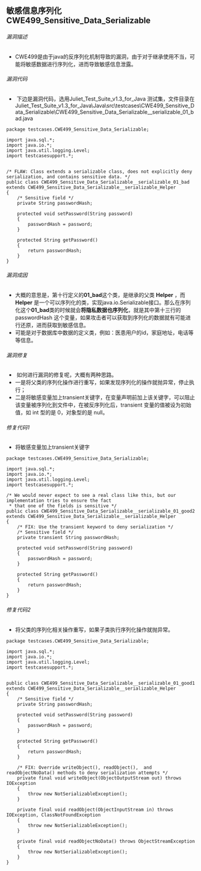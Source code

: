## 敏感信息序列化 CWE499_Sensitive_Data_Serializable

###### 漏洞描述

- ​	CWE499是由于java的反序列化机制导致的漏洞，由于对于继承使用不当，可能将敏感数据进行序列化，进而导致敏感信息泄露。

###### 漏洞代码

- ​	下边是漏洞代码，选用Juliet_Test_Suite_v1.3_for_Java 测试集，文件目录在Juliet_Test_Suite_v1.3_for_Java\Java\src\testcases\CWE499_Sensitive_Data_Serializable\CWE499_Sensitive_Data_Serializable__serializable_01_bad.java

```
package testcases.CWE499_Sensitive_Data_Serializable;

import java.sql.*;
import java.io.*;
import java.util.logging.Level;
import testcasesupport.*;


/* FLAW: Class extends a serializable class, does not explicitly deny serialization, and contains sensitive data. */ 
public class CWE499_Sensitive_Data_Serializable__serializable_01_bad extends CWE499_Sensitive_Data_Serializable__serializable_Helper
{    
    /* Sensitive field */
    private String passwordHash;
    
    protected void setPassword(String password)
    {
        passwordHash = password;
    }
    
    protected String getPassword()
    {
        return passwordHash;
    }
}
```

###### 漏洞成因

- ​	大概的意思是，第十行定义的**01_bad**这个类，是继承的父类 **Helper** ，而 **Helper** 是一个可以序列化的类，实现java.io.Serializable接口。那么在序列化这个**01_bad**类的时候就会**将隐私数据也序列化**，就是其中第十三行的 passwordHash 这个变量，如果攻击者可以获取到序列化的数据就有可能进行还原，进而获取到敏感信息。
- 可能是对于数据库中数据的定义类，例如：医患用户的id，家庭地址，电话等等信息。

###### 漏洞修复

- ​	如何进行漏洞的修复呢，大概有两种思路。
- 一是将父类的序列化操作进行重写，如果发现序列化的操作就抛异常，停止执行；
- 二是将敏感变量加上transient关键字，在变量声明前加上该关键字，可以阻止该变量被序列化到文件中，在被反序列化后，transient 变量的值被设为初始值，如 int 型的是 0，对象型的是 null。

###### 修复代码1

- 将敏感变量加上transient关键字

```
package testcases.CWE499_Sensitive_Data_Serializable;

import java.sql.*;
import java.io.*;
import java.util.logging.Level;
import testcasesupport.*;

/* We would never expect to see a real class like this, but our implementation tries to ensure the fact
 * that one of the fields is sensitive */
public class CWE499_Sensitive_Data_Serializable__serializable_01_good2 extends CWE499_Sensitive_Data_Serializable__serializable_Helper
{
    /* FIX: Use the transient keyword to deny serialization */
    /* Sensitive field */
    private transient String passwordHash;
    
    protected void setPassword(String password)
    {
        passwordHash = password;
    }
    
    protected String getPassword()
    {
        return passwordHash;
    }
}
```

###### 修复代码2

- 将父类的序列化相关操作重写，如果子类执行序列化操作就抛异常。

```
package testcases.CWE499_Sensitive_Data_Serializable;

import java.sql.*;
import java.io.*;
import java.util.logging.Level;
import testcasesupport.*;


public class CWE499_Sensitive_Data_Serializable__serializable_01_good1 extends CWE499_Sensitive_Data_Serializable__serializable_Helper 
{
    /* Sensitive field */
    private String passwordHash;
    
    protected void setPassword(String password)
    {
        passwordHash = password;
    }
    
    protected String getPassword()
    {
        return passwordHash;
    }

    /* FIX: Override writeObject(), readObject(),  and readObjectNoData() methods to deny serialization attempts */
    private final void writeObject(ObjectOutputStream out) throws IOException
    {
        throw new NotSerializableException();
    }
    
    private final void readObject(ObjectInputStream in) throws IOException, ClassNotFoundException
    {
        throw new NotSerializableException();
    }
	
	private final void readObjectNoData() throws ObjectStreamException
	{
        throw new NotSerializableException();
    }
}
```

